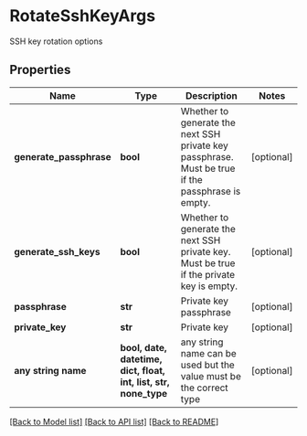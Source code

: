 # RotateSshKeyArgs

SSH key rotation options

## Properties
Name | Type | Description | Notes
------------ | ------------- | ------------- | -------------
**generate_passphrase** | **bool** | Whether to generate the next SSH private key passphrase. Must be true if the passphrase is empty. | [optional] 
**generate_ssh_keys** | **bool** | Whether to generate the next SSH private key. Must be true if the private key is empty. | [optional] 
**passphrase** | **str** | Private key passphrase | [optional] 
**private_key** | **str** | Private key | [optional] 
**any string name** | **bool, date, datetime, dict, float, int, list, str, none_type** | any string name can be used but the value must be the correct type | [optional]

[[Back to Model list]](../README.md#documentation-for-models) [[Back to API list]](../README.md#documentation-for-api-endpoints) [[Back to README]](../README.md)



